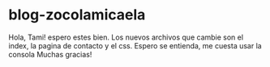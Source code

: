 # blog-zocolamicaela
Hola, Tami! espero estes bien. Los nuevos archivos que cambie son el index, la pagina de contacto y el css. Espero se entienda, me cuesta usar la consola
Muchas gracias!
